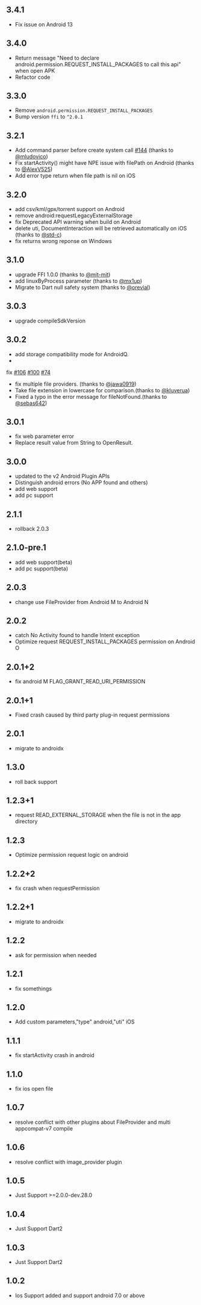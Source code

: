 ## 3.4.1

* Fix issue on Android 13

## 3.4.0

* Return message "Need to declare android.permission.REQUEST_INSTALL_PACKAGES to call this api" when open APK
* Refactor code

## 3.3.0

* Remove `android.permission.REQUEST_INSTALL_PACKAGES`
* Bump version `ffi` to `^2.0.1`

## 3.2.1

* Add command parser before create system
  call [#144](https://github.com/crazecoder/open_file/issues/144) (thanks
  to [@mludovico](https://github.com/mludovico))
* Fix startActivity() might have NPE issue with filePath on Android (thanks
  to [@AlexV525](https://github.com/AlexV525))
* Add error type return when file path is nil on iOS

## 3.2.0

* add csv/kml/gpx/torrent support on Android
* remove android:requestLegacyExternalStorage
* fix Deprecated API warning when build on Android
* delete uti, DocumentInteraction will be retrieved automatically on iOS (thanks
  to [@std-c](https://github.com/std-c))
* fix returns wrong reponse on Windows

## 3.1.0

* upgrade FFI 1.0.0 (thanks to [@mit-mit](https://github.com/mit-mit))
* add linuxByProcess parameter (thanks to [@mx1up](https://github.com/mx1up))
* Migrate to Dart null safety system (thanks to [@orevial](https://github.com/orevial))

## 3.0.3

* upgrade compileSdkVersion

## 3.0.2

* add storage compatibility mode for AndroidQ.
*
fix [#106](https://github.com/crazecoder/open_file/issues/106) [#100](https://github.com/crazecoder/open_file/issues/100) [#74](https://github.com/crazecoder/open_file/issues/74)
* fix multiple file providers. (thanks to [@jawa0919](https://github.com/jawa0919))
* Take file extension in lowercase for comparison.(thanks
  to [@kluverua](https://github.com/kluverua))
* Fixed a typo in the error message for fileNotFound.(thanks
  to [@sebas642](https://github.com/sebas642))

## 3.0.1

* fix web parameter error
* Replace result value from String to OpenResult.

## 3.0.0

* updated to the v2 Android Plugin APIs
* Distinguish android errors (No APP found and others)
* add web support
* add pc support

## 2.1.1

* rollback 2.0.3

## 2.1.0-pre.1

* add web support(beta)
* add pc support(beta)

## 2.0.3

* change use FileProvider from Android M to Android N

## 2.0.2

* catch No Activity found to handle Intent exception
* Optimize request REQUEST_INSTALL_PACKAGES permission on Android O

## 2.0.1+2

* fix android M FLAG_GRANT_READ_URI_PERMISSION

## 2.0.1+1

* Fixed crash caused by third party plug-in request permissions

## 2.0.1

* migrate to androidx

## 1.3.0

* roll back support

## 1.2.3+1

* request READ_EXTERNAL_STORAGE when the file is not in the app directory

## 1.2.3

* Optimize permission request logic on android

## 1.2.2+2

* fix crash when requestPermission

## 1.2.2+1

* migrate to androidx

## 1.2.2

* ask for permission when needed

## 1.2.1

* fix somethings

## 1.2.0

* Add custom parameters,"type" android,"uti" iOS

## 1.1.1

* fix startActivity crash in android

## 1.1.0

* fix ios open file

## 1.0.7

* resolve conflict with other plugins about FileProvider and multi appcompat-v7 compile

## 1.0.6

* resolve conflict with image_provider plugin

## 1.0.5

* Just Support >=2.0.0-dev.28.0

## 1.0.4

* Just Support Dart2

## 1.0.3

* Just Support Dart2

## 1.0.2

* Ios Support added and support android 7.0 or above
